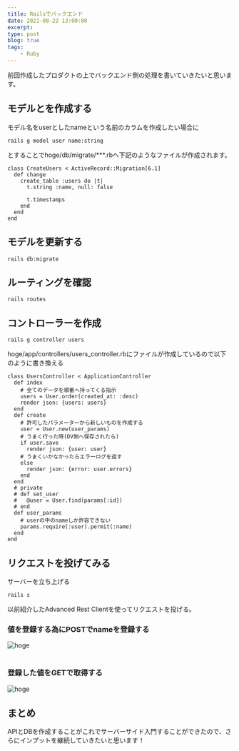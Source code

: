 ```yaml
---
title: Railsでバックエンド
date: 2021-08-22 13:00:00
excerpt:
type: post
blog: true
tags:
    - Ruby
---
```


前回作成したプロダクトの上でバックエンド側の処理を書いていきたいと思います。

## モデルとを作成する
モデル名をuserとしたnameという名前のカラムを作成したい場合に

```
rails g model user name:string
```

とすることでhoge/db/migrate/***.rbへ下記のようなファイルが作成されます。

```
class CreateUsers < ActiveRecord::Migration[6.1]
  def change
    create_table :users do |t|
      t.string :name, null: false

      t.timestamps
    end
  end
end
```

## モデルを更新する

```
rails db:migrate
```

## ルーティングを確認

```
rails routes
```

## コントローラーを作成

```
rails g controller users
```

hoge/app/controllers/users_controller.rbにファイルが作成しているので以下のように書き換える

```
class UsersController < ApplicationController
  def index
    # 全てのデータを順番へ持ってくる指示
    users = User.order(created_at: :desc)
    render json: {users: users}
  end
  def create
    # 許可したパラメーターから新しいものを作成する
    user = User.new(user_params)
    # うまく行った時(DV側へ保存されたら)
    if user.save
      render json: {user: user}
    # うまくいかなかったらエラーログを返す
    else
      render json: {error: user.errors}
    end
  end
  # private
  # def set_user
  #   @user = User.find(params[:id])
  # end
  def user_params
    # userの中のnameしか許容できない
    params.require(:user).permit(:name)
  end
end
```

## リクエストを投げてみる

サーバーを立ち上げる
```
rails s
```

以前紹介したAdvanced Rest Clientを使ってリクエストを投げる。

### 値を登録する為にPOSTでnameを登録する

![hoge](https://pedantic-goldberg-e70663.netlify.app/image/082201.png)  
<br>

### 登録した値をGETで取得する

![hoge](https://pedantic-goldberg-e70663.netlify.app/image/082202.png)  


## まとめ
APIとDBを作成することがこれでサーバーサイド入門することができたので、さらにインプットを継続していきたいと思います！
